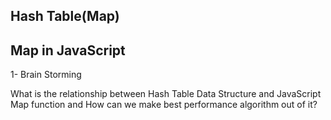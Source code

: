  ## Hash Table(Map)
 ## Map in JavaScript
 
1- Brain Storming 

What is the relationship between Hash Table Data Structure and JavaScript Map function and How can we make best performance algorithm out of it?
